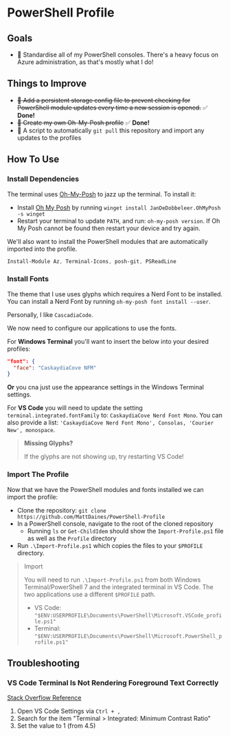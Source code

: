 # PowerShell Profile

## Goals

- 🎯 Standardise all of my PowerShell consoles. There's a heavy focus on Azure administration, as that's mostly what I do!

## Things to Improve

- ~~💫 Add a persistent storage config file to prevent checking for PowerShell module updates every time a new session is opened.~~ ✅ **Done!**
- ~~💫 Create my own Oh-My-Posh profile~~ ✅ **Done!**
- 💫 A script to automatically `git pull` this repository and import any updates to the profiles

## How To Use

### Install Dependencies

The terminal uses [Oh-My-Posh](https://ohmyposh.dev/) to jazz up the terminal. To install it:

- Install [Oh My Posh](https://ohmyposh.dev/docs/installation/windows) by running `winget install JanDeDobbeleer.OhMyPosh -s winget`
- Restart your terminal to update `PATH`, and run: `oh-my-posh version`. If Oh My Posh cannot be found then restart your device and try again.

We'll also want to install the PowerShell modules that are automatically imported into the profile.

```powershell
Install-Module Az, Terminal-Icons, posh-git, PSReadLine
```

### Install Fonts

The theme that I use uses glyphs which requires a Nerd Font to be installed. You can install a Nerd Font by running `oh-my-posh font install --user`.

Personally, I like `CascadiaCode`.

We now need to configure our applications to use the fonts.

For **Windows Terminal** you'll want to insert the below into your desired profiles: 

```json
"font": {
  "face": "CaskaydiaCove NFM"
}
```

**Or** you cna just use the appearance settings in the Windows Terminal settings.

For **VS Code** you will need to update the setting `terminal.integrated.fontFamily` to: `CaskaydiaCove Nerd Font Mono`. You can also provide a list: `'CaskaydiaCove Nerd Font Mono', Consolas, 'Courier New', monospace`.

> **Missing Glyphs?**
>
> If the glyphs are not showing up, try restarting VS Code!

### Import The Profile

Now that we have the PowerShell modules and fonts installed we can import the profile:

- Clone the repository: `git clone https://github.com/MattDaines/PowerShell-Profile`
- In a PowerShell console, navigate to the root of the cloned repository
  - Running `ls` or `Get-ChildIdem` should show the `Import-Profile.ps1` file as well as the `Profile` directory
- Run `.\Import-Profile.ps1` which copies the files to your `$PROFILE` directory.

> Import 
>
> You will need to run `.\Import-Profile.ps1` from both Windows Terminal/PowerShell 7 and the integrated terminal in VS Code. The two applications use a different `$PROFILE` path.
> - VS Code: `"$ENV:USERPROFILE\Documents\PowerShell\Microsoft.VSCode_profile.ps1"`
> - Terminal: `"$ENV:USERPROFILE\Documents\PowerShell\Microsoft.PowerShell_profile.ps1"`

## Troubleshooting

### VS Code Terminal Is Not Rendering Foreground Text Correctly

[Stack Overflow Reference](https://stackoverflow.com/questions/71890831/rendering-strange-in-vscode-terminal-with-oh-my-posh-v3)

1) Open VS Code Settings via `Ctrl + ,`
2) Search for the item "Terminal > Integrated: Minimum Contrast Ratio"
3) Set the value to 1 (from 4.5)
